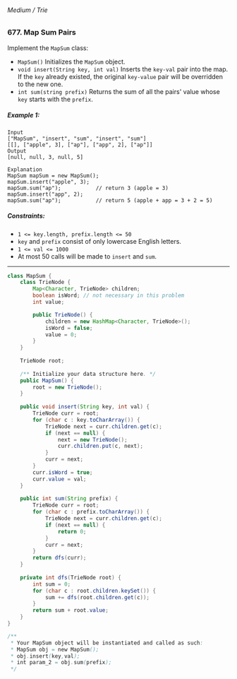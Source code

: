 ###### Medium / Trie

### 677. Map Sum Pairs

Implement the `MapSum` class:

- `MapSum()` Initializes the `MapSum` object.
- `void insert(String key, int val)` Inserts the `key-val` pair into the map. If the `key` already existed, the original `key-value` pair will be overridden to the new one.
- `int sum(string prefix)` Returns the sum of all the pairs' value whose `key` starts with the `prefix`.
 

##### Example 1:
```
Input
["MapSum", "insert", "sum", "insert", "sum"]
[[], ["apple", 3], ["ap"], ["app", 2], ["ap"]]
Output
[null, null, 3, null, 5]

Explanation
MapSum mapSum = new MapSum();
mapSum.insert("apple", 3);  
mapSum.sum("ap");           // return 3 (apple = 3)
mapSum.insert("app", 2);    
mapSum.sum("ap");           // return 5 (apple + app = 3 + 2 = 5)
``` 

##### Constraints:

- `1 <= key.length, prefix.length <= 50`
- `key` and `prefix` consist of only lowercase English letters.
- `1 <= val <= 1000`
- At most 50 calls will be made to `insert` and `sum`.

***

```java
class MapSum {
    class TrieNode {
        Map<Character, TrieNode> children;
        boolean isWord; // not necessary in this problem
        int value;

        public TrieNode() {
            children = new HashMap<Character, TrieNode>();
            isWord = false;
            value = 0;
        }
    }
    
    TrieNode root;
    
    /** Initialize your data structure here. */
    public MapSum() {
        root = new TrieNode();
    }
    
    public void insert(String key, int val) {
        TrieNode curr = root;
        for (char c : key.toCharArray()) {
            TrieNode next = curr.children.get(c);
            if (next == null) {
                next = new TrieNode();
                curr.children.put(c, next);
            }
            curr = next;
        }
        curr.isWord = true;
        curr.value = val;
    }
    
    public int sum(String prefix) {
        TrieNode curr = root;
        for (char c : prefix.toCharArray()) {
            TrieNode next = curr.children.get(c);
            if (next == null) {
                return 0;
            }
	        curr = next;
        }
        return dfs(curr);
    }
    
    private int dfs(TrieNode root) {
        int sum = 0;
        for (char c : root.children.keySet()) {
            sum += dfs(root.children.get(c));
        }
        return sum + root.value;
    }
}

/**
 * Your MapSum object will be instantiated and called as such:
 * MapSum obj = new MapSum();
 * obj.insert(key,val);
 * int param_2 = obj.sum(prefix);
 */
 ```
